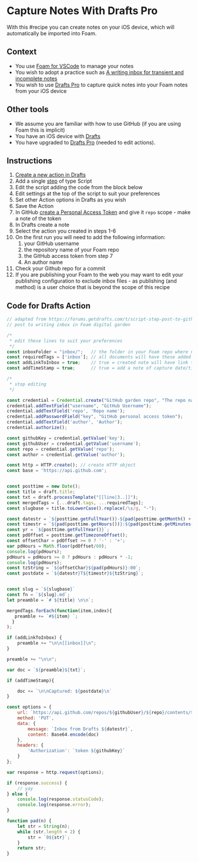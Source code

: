 # Capture Notes With Drafts Pro

With this #recipe you can create notes on your iOS device, which will automatically be imported into Foam.

## Context

* You use [Foam for VSCode](https://marketplace.visualstudio.com/items?itemName=foam.foam-vscode) to manage your notes
* You wish to adopt a practice such as [A writing inbox for transient and incomplete notes](https://notes.andymatuschak.org/A%20writing%20inbox%20for%20transient%20and%20incomplete%20notes)
* You wish to use [Drafts Pro](https://docs.getdrafts.com/) to capture quick notes into your Foam notes from your iOS device

## Other tools

* We assume you are familiar with how to use GitHub (if you are using Foam this is implicit)
* You have an iOS device with [Drafts](https://getdrafts.com/)
* You have upgraded to [Drafts Pro](https://docs.getdrafts.com/draftspro) (needed to edit actions).

## Instructions

1. [Create a new action in Drafts](https://docs.getdrafts.com/docs/actions/editing-actions)
2. Add a single [step](https://docs.getdrafts.com/actions/steps/) of type Script
3. Edit the script adding the code from the block below
4. Edit settings at the top of the script to suit your preferences
5. Set other Action options in Drafts as you wish
6. Save the Action
7. In GitHub [create a Personal Access Token](https://github.com/settings/tokens) and give it `repo` scope - make a note of the token
8. In Drafts create a note
9. Select the action you created in steps 1-6
10. On the first run you will need to add the following information:
    1. your GitHub username
    2. the repository name of your Foam repo
    3. the GitHub access token from step 7
    4. An author name
11. Check your Github repo for a commit
12. If you are publishing your Foam to the web you may want to edit your publishing configuration to exclude inbox files - as publishing (and method) is a user choice that is beyond the scope of this recipe

## Code for Drafts Action

```javascript
// adapted from https://forums.getdrafts.com/t/script-step-post-to-github-without-working-copy/3594
// post to writing inbox in Foam digital garden

/*
 * edit these lines to suit your preferences
 */
const inboxFolder = "inbox/";   // the folder in your Foam repo where notes are saved. MUST have trailing slash, except for root of repo use ''
const requiredTags = ['inbox']; // all documents will have these added in addition to tags from the Drafts app
const addLinkToInbox = true;    // true = created note will have link to [[index]], false = no link
const addTimeStamp = true;      // true = add a note of capture date/time at foot of note

/*
 * stop editing
 */

const credential = Credential.create("GitHub garden repo", "The repo name, and its credentials, hosting your Foam notes");
credential.addTextField("username", "GitHub Username");
credential.addTextField('repo', 'Repo name');
credential.addPasswordField("key", "GitHub personal access token");
credential.addTextField('author', 'Author');
credential.authorize();

const githubKey = credential.getValue('key');
const githubUser = credential.getValue('username');
const repo = credential.getValue('repo');
const author = credential.getValue('author');

const http = HTTP.create(); // create HTTP object
const base = 'https://api.github.com';


const posttime = new Date();
const title = draft.title;
const txt = draft.processTemplate("[[line|3..]]");
const mergedTags = [...draft.tags, ...requiredTags];
const slugbase = title.toLowerCase().replace(/\s/g, "-");

const datestr = `${posttime.getFullYear()}-${pad(posttime.getMonth() + 1)}-${pad(posttime.getDate())}`;
const timestr = `${pad(posttime.getHours())}:${pad(posttime.getMinutes())}:00`;
const yr = `${posttime.getFullYear()}`;
const pdOffset = posttime.getTimezoneOffset();
const offsetChar = pdOffset >= 0 ? '-' : '+';
var pdHours = Math.floor(pdOffset/60);
console.log(pdHours);
pdHours = pdHours >= 0 ? pdHours : pdHours * -1;
console.log(pdHours);
const tzString = `${offsetChar}${pad(pdHours)}:00`;
const postdate = `${datestr}T${timestr}${tzString}`;


const slug = `${slugbase}`
const fn = `${slug}.md`;
let preamble = `# ${title} \n\n`;

mergedTags.forEach(function(item,index){
   preamble += `#${item} `;
  }
);

if (addLinkToInbox) {
    preamble += "\n\n[[inbox]]\n";
}

preamble += "\n\n";

var doc = `${preamble}${txt}`;

if (addTimeStamp){

    doc += `\n\nCaptured: ${postdate}\n`
}

const options = {
    url: `https://api.github.com/repos/${githubUser}/${repo}/contents/${inboxFolder}${fn}`,
    method: 'PUT',
    data: {
        message: `Inbox from Drafts ${datestr}`,
        content: Base64.encode(doc)
    },
    headers: {
        'Authorization': `token ${githubKey}`
    }
};

var response = http.request(options);

if (response.success) {
    // yay
} else {
    console.log(response.statusCode);
    console.log(response.error);
}

function pad(n) {
    let str = String(n);
    while (str.length < 2) {
        str = `0${str}`;
    }
    return str;
}

```
